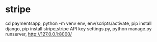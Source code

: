 # stripe
cd paymentsapp, python -m venv env, env/scripts/activate, pip install django, pip install stripe,stripe API key settings.py, python manage.py runserver, http://127.0.0.1:8000/
